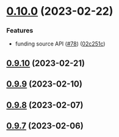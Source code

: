 # [0.10.0](https://github.com/bcgov/nr-spar-oracle-api/compare/v0.9.10...v0.10.0) (2023-02-22)


### Features

* funding source API ([#78](https://github.com/bcgov/nr-spar-oracle-api/issues/78)) ([02c251c](https://github.com/bcgov/nr-spar-oracle-api/commit/02c251c50bb391db5dee66fe553c76b82b416504))



## [0.9.10](https://github.com/bcgov/nr-spar-oracle-api/compare/v0.9.9...v0.9.10) (2023-02-21)



## [0.9.9](https://github.com/bcgov/nr-spar-oracle-api/compare/v0.9.8...v0.9.9) (2023-02-10)



## [0.9.8](https://github.com/bcgov/nr-spar-oracle-api/compare/v0.9.7...v0.9.8) (2023-02-07)



## [0.9.7](https://github.com/bcgov/nr-spar-oracle-api/compare/v0.9.6...v0.9.7) (2023-02-06)



